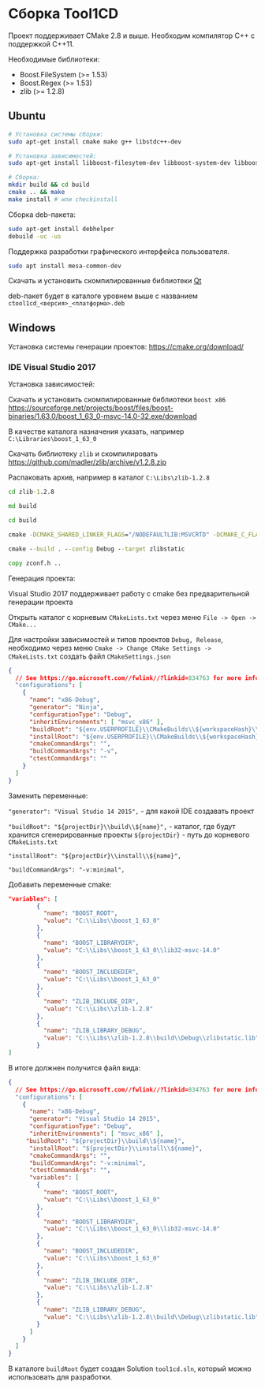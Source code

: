 # Сборка Tool1CD

Проект поддерживает CMake 2.8 и выше. Необходим компилятор C++ с поддержкой C++11.

Необходимые библиотеки:
  * Boost.FileSystem (>= 1.53)
  * Boost.Regex (>= 1.53)
  * zlib (>= 1.2.8)

## Ubuntu

```sh
# Установка системы сборки:
sudo apt-get install cmake make g++ libstdc++-dev

# Установка зависимостей:
sudo apt-get install libboost-filesytem-dev libboost-system-dev libboost-regex-dev zlib1g-dev

# Сборка:
mkdir build && cd build
cmake .. && make
make install # или checkinstall
```

Сборка deb-пакета:

```sh
sudo apt-get install debhelper
debuild -uc -us
```

Поддержка разработки графического интерфейса пользователя.

```sh
sudo apt install mesa-common-dev
```

Скачать и установить скомпилированные библиотеки [Qt](https://www.qt.io/download)

deb-пакет будет в каталоге уровнем выше с названием `ctool1cd_<версия>_<платформа>.deb`

## Windows

Установка системы генерации проектов:
https://cmake.org/download/

### IDE Visual Studio 2017

Установка зависимостей:

Скачать и установить скомпилированные библиотеки `boost x86`
https://sourceforge.net/projects/boost/files/boost-binaries/1.63.0/boost_1_63_0-msvc-14.0-32.exe/download

В качестве каталога назначения указать, например `C:\Libraries\boost_1_63_0`

Скачать библиотеку `zlib` и скомпилировать
https://github.com/madler/zlib/archive/v1.2.8.zip

Распаковать архив, например в каталог `C:\Libs\zlib-1.2.8`

```cmd
cd zlib-1.2.8

md build

cd build

cmake -DCMAKE_SHARED_LINKER_FLAGS="/NODEFAULTLIB:MSVCRTD" -DCMAKE_C_FLAGS_DEBUG="/MT /Od /Ob0" ..

cmake --build . --config Debug --target zlibstatic

copy zconf.h ..
```

Генерация проекта:

Visual Studio 2017 поддерживает работу с cmake без предварительной генерации проекта

Открыть каталог с корневым `CMakeLists.txt` через меню `File -> Open -> CMake...`

Для настройки зависимостей и типов проектов `Debug, Release`, необходимо 
через меню `Cmake -> Change CMake Settings -> CMakeLists.txt` создать файл `CMakeSettings.json`

```json
{
  // See https://go.microsoft.com//fwlink//?linkid=834763 for more information about this file.
  "configurations": [
    {
      "name": "x86-Debug",
      "generator": "Ninja",
      "configurationType": "Debug",
      "inheritEnvironments": [ "msvc_x86" ],
      "buildRoot": "${env.USERPROFILE}\\CMakeBuilds\\${workspaceHash}\\build\\${name}",
      "installRoot": "${env.USERPROFILE}\\CMakeBuilds\\${workspaceHash}\\install\\${name}",
      "cmakeCommandArgs": "",
      "buildCommandArgs": "-v",
      "ctestCommandArgs": ""
    }
  ]
}
```

Заменить переменные:

`"generator": "Visual Studio 14 2015",` - для какой IDE создавать проект

`"buildRoot": "${projectDir}\\build\\${name}",` - каталог, где будут хранится сгенерированные проекты `${projectDir}` - путь до корневого `CMakeLists.txt`

`"installRoot": "${projectDir}\\install\\${name}",`

`"buildCommandArgs": "-v:minimal",`

Добавить переменные cmake:

```json
"variables": [
        {
          "name": "BOOST_ROOT",
          "value": "C:\\Libs\\boost_1_63_0"
        },
        {
          "name": "BOOST_LIBRARYDIR",
          "value": "C:\\Libs\\boost_1_63_0\\lib32-msvc-14.0"
        },
        {
          "name": "BOOST_INCLUDEDIR",
          "value": "C:\\Libs\\boost_1_63_0"
        },
        {
          "name": "ZLIB_INCLUDE_DIR",
          "value": "C:\\Libs\\zlib-1.2.8"
        },
        {
          "name": "ZLIB_LIBRARY_DEBUG",
          "value": "C:\\Libs\\zlib-1.2.8\\build\\Debug\\zlibstatic.lib"
        }
]
```

В итоге должнен получится файл вида:

```json
{
  // See https://go.microsoft.com//fwlink//?linkid=834763 for more information about this file.
  "configurations": [
    {
      "name": "x86-Debug",
      "generator": "Visual Studio 14 2015",
      "configurationType": "Debug",
      "inheritEnvironments": [ "msvc_x86" ],
     "buildRoot": "${projectDir}\\build\\${name}",
      "installRoot": "${projectDir}\\install\\${name}",
      "cmakeCommandArgs": "",
      "buildCommandArgs": "-v:minimal",
      "ctestCommandArgs": "",
      "variables": [
        {
          "name": "BOOST_ROOT",
          "value": "C:\\Libs\\boost_1_63_0"
        },
        {
          "name": "BOOST_LIBRARYDIR",
          "value": "C:\\Libs\\boost_1_63_0\\lib32-msvc-14.0"
        },
        {
          "name": "BOOST_INCLUDEDIR",
          "value": "C:\\Libs\\boost_1_63_0"
        },
        {
          "name": "ZLIB_INCLUDE_DIR",
          "value": "C:\\Libs\\zlib-1.2.8"
        },
        {
          "name": "ZLIB_LIBRARY_DEBUG",
          "value": "C:\\Libs\\zlib-1.2.8\\build\\Debug\\zlibstatic.lib"
        }
      ]
    }
  ]
}
```

В каталоге `buildRoot` будет создан Solution `tool1cd.sln`, который можно использовать для разработки.
